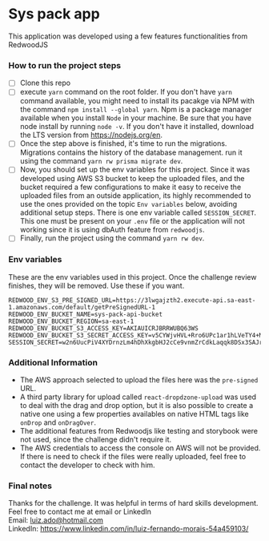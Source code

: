# Sys pack app

This application was developed using a few features functionalities from RedwoodJS

### How to run the project steps

- [ ] Clone this repo
- [ ] execute `yarn` command on the root folder. If you don't have `yarn` command available, you might need to install its pacakge via NPM with the command `npm install --global yarn`. Npm is a package manager available when you install `Node` in your machine. Be sure that you have node install by running `node -v`. If you don't have it installed, download the LTS version from https://nodejs.org/en.
- [ ] Once the step above is finished, it's time to run the migrations. Migrations contains the history of the database management. run it using the command `yarn rw prisma migrate dev`.
- [ ] Now, you should set up the env variables for this project. Since it was developed using AWS S3 bucket to keep the uploaded files, and the bucket required a few configurations to make it easy to receive the uploaded files from an outside application, its highly recommended to use the ones provided on the topic `Env variables` below, avoiding additional setup steps. There is one env variable called `SESSION_SECRET`. This one must be present on your `.env` file or the application will not working since it is using dbAuth feature from `redwoodjs`.
- [ ] Finally, run the project using the command `yarn rw dev`.

### Env variables

These are the env variables used in this project. Once the challenge review finishes, they will be removed. Use these if you want.

```
REDWOOD_ENV_S3_PRE_SIGNED_URL=https://3lwgajzth2.execute-api.sa-east-1.amazonaws.com/default/getPreSignedURL-1
REDWOOD_ENV_BUCKET_NAME=sys-pack-api-bucket
REDWOOD_ENV_BUCKET_REGION=sa-east-1
REDWOOD_ENV_BUCKET_S3_ACCESS_KEY=AKIAUICRJBRRWUBQ63WS
REDWOOD_ENV_BUCKET_S3_SECRET_ACCESS_KEY=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
SESSION_SECRET=w2n6UucPiV4XYDrnzLm4hDhXkgbHJ2cCe9vnmZrCdkLaqqk8DSx3SAJrkrCF39Fk
```

### Additional Information

- The AWS approach selected to upload the files here was the `pre-signed` URL. <br />
- A third party library for upload called `react-dropdzone-upload` was used to deal with the drag and drop option, but it is also possible to create a native one using a few properties availables on native HTML tags like `onDrop` and `onDragOver`.  <br />
- The additional features from Redwoodjs like testing and storybook were not used, since the challenge didn't require it.  <br />
- The AWS credentials to access the console on AWS will not be provided. If there is need to check if the files were really uploaded, feel free to contact the developer to check with him.  <br />

### Final notes

Thanks for the challenge. It was helpful in terms of hard skills development. Feel free to contact me at email or LinkedIn  <br />
Email: luiz.ado@hotmail.com <br />
LinkedIn: https://www.linkedin.com/in/luiz-fernando-morais-54a459103/  <br />
